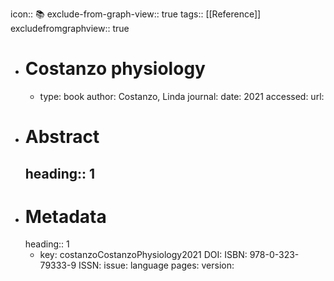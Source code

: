 icon:: 📚
exclude-from-graph-view:: true
tags:: [[Reference]]
excludefromgraphview:: true

- # Costanzo physiology
	- type: book
	  author: Costanzo, Linda
	  journal: 
	  date: 2021
	  accessed: 
	  url:
- # Abstract
  heading:: 1
	-
- # Metadata
  heading:: 1
	- key: costanzoCostanzoPhysiology2021
	  DOI: 
	  ISBN: 978-0-323-79333-9
	  ISSN: 
	  issue: 
	  language 
	  pages: 
	  version: